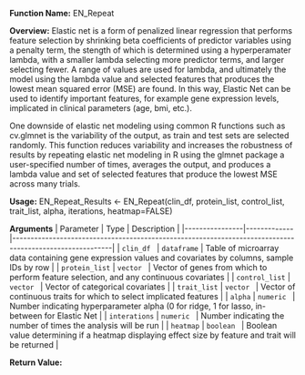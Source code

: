 **Function Name:**
EN_Repeat

**Overview:**
Elastic net is a form of penalized linear regression that performs feature selection by shrinking beta coefficients of predictor variables using a penalty term, 
the stength of which is determined using a hyperperamater lambda, with a smaller lambda selecting more predictor terms, and larger selecting fewer. A range of values are used for lambda,
and ultimately the model using the lambda value and selected features that produces the lowest mean squared error (MSE) are found. In this way, Elastic Net can be used to identify important 
features, for example gene expression levels, implicated in clinical parameters (age, bmi, etc.).

One downside of elastic net modeling using common R functions such as cv.glmnet is the variability of the output, as train and test sets are selected randomly. This function reduces variability 
and increases the robustness of results by repeating elastic net modeling in R using the glmnet package a user-specified number of times, averages the output, and produces a lambda value and set 
of selected features that produce the lowest MSE across many trials.


**Usage:**
EN_Repeat_Results <- EN_Repeat(clin_df, protein_list, control_list, trait_list, alpha, iterations, heatmap=FALSE)

**Arguments**
| Parameter       | Type        | Description                                                                                             |
|----------------|-------------|---------------------------------------------------------------------------------------------------------|
| `clin_df `     | `dataframe` | Table of microarray data containing gene expression values and covariates by columns, sample IDs by row |
| `protein_list` | `vector `   | Vector of genes from which to perform feature selection, and any continuous covariates                  |
| `control_list` | `vector `   | Vector of categorical covariates                                                                        |
| `trait_list`   | `vector `   | Vector of continuous traits for which to select implicated features                                     |
| `alpha`        | `numeric `  | Number indicating hyperparameter alpha (0 for ridge, 1 for lasso, in-between for Elastic Net            |
| `interations`  | `numeric `  | Number indicating the number of times the analysis will be run                                          |
| `heatmap`      | `boolean `  | Boolean value determining if a heatmap displaying effect size by feature and trait will be returned     |

**Return Value:**
